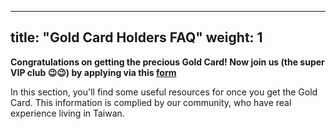 
---
title: "Gold Card Holders FAQ"
weight: 1
---

**Congratulations on getting the precious Gold Card! Now join us (the super VIP club 😉😉) by applying via this [form](https://forms.gle/K88uVy2jMW61DpT2A)**

In this section, you'll find some useful resources for once you get the Gold Card. This information is complied by our community, who have real experience living in Taiwan.
